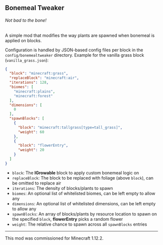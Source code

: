 ## Bonemeal Tweaker

###### Not bad to the bone!

A simple mod that modifies the way plants are spawned when bonemeal is applied on blocks.

Configuration is handled by JSON-based config files per block in the `config/bonemealtweaker` directory. Example for the vanilla grass block (`vanilla_grass.json`):

```json
{
  "block": "minecraft:grass",
  "replaceBlock": "minecraft:air",
  "iterations": 128,
  "biomes": [
    "minecraft:plains",
    "minecraft:forest"
  ],
  "dimensions": [
    0
  ],
  "spawnBlocks": [
    {
      "block": "minecraft:tallgrass[type=tall_grass]",
      "weight": 60
    },
    {
      "block": "flowerEntry",
      "weight": 20
    }
  ]
}
```

- `block`: The **IGrowable** block to apply custom bonemeal logic on
- `replaceBlock`: The block to be replaced with foliage (above `block`), can be omitted to replace air
- `iterations`: The density of blocks/plants to spawn
- `biomes`: An optional list of whitelisted biomes, can be left empty to allow any
- `dimensions`: An optional list of whitelisted dimensions, can be left empty to allow any
- `spawnBlocks`: An array of blocks/plants by resource location to spawn on the specified `block`, **flowerEntry** picks a random flower
- `weight`: The relative chance to spawn across all `spawnBlocks` entries

---

This mod was commissioned for Minecraft 1.12.2.